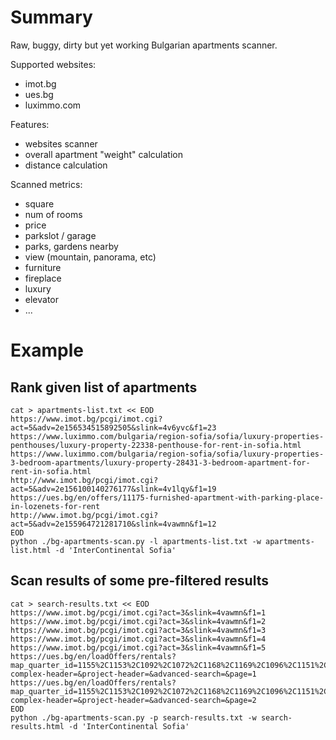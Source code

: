 # Summary
Raw, buggy, dirty but yet working Bulgarian apartments scanner.

Supported websites:
- imot.bg
- ues.bg
- luximmo.com

Features:
- websites scanner
- overall apartment "weight" calculation
- distance calculation

Scanned metrics:
- square
- num of rooms
- price
- parkslot / garage
- parks, gardens nearby
- view (mountain, panorama, etc)
- furniture
- fireplace
- luxury
- elevator
- ...

# Example

## Rank given list of apartments

```
cat > apartments-list.txt << EOD
https://www.imot.bg/pcgi/imot.cgi?act=5&adv=2e156534515892505&slink=4v6yvc&f1=23
https://www.luximmo.com/bulgaria/region-sofia/sofia/luxury-properties-penthouses/luxury-property-22338-penthouse-for-rent-in-sofia.html
https://www.luximmo.com/bulgaria/region-sofia/sofia/luxury-properties-3-bedroom-apartments/luxury-property-28431-3-bedroom-apartment-for-rent-in-sofia.html
http://www.imot.bg/pcgi/imot.cgi?act=5&adv=2e156100140276177&slink=4v1lqy&f1=19
https://ues.bg/en/offers/11175-furnished-apartment-with-parking-place-in-lozenets-for-rent
http://www.imot.bg/pcgi/imot.cgi?act=5&adv=2e155964721281710&slink=4vawmn&f1=12
EOD
python ./bg-apartments-scan.py -l apartments-list.txt -w apartments-list.html -d 'InterContinental Sofia'
```

## Scan results of some pre-filtered results

```
cat > search-results.txt << EOD
https://www.imot.bg/pcgi/imot.cgi?act=3&slink=4vawmn&f1=1
https://www.imot.bg/pcgi/imot.cgi?act=3&slink=4vawmn&f1=2
https://www.imot.bg/pcgi/imot.cgi?act=3&slink=4vawmn&f1=3
https://www.imot.bg/pcgi/imot.cgi?act=3&slink=4vawmn&f1=4
https://www.imot.bg/pcgi/imot.cgi?act=3&slink=4vawmn&f1=5
https://ues.bg/en/loadOffers/rentals?map_quarter_id=1155%2C1153%2C1092%2C1072%2C1168%2C1169%2C1096%2C1151%2C1154%2C1152%2C1118&rent=rentals&category=apartment&category2=&location_id=4451&quarter_id%5B0%5D=&price_from=&price_to=1300&area_from=50&area_to=&type=&lifestyle_category_id=&completion_id=&offer_category_type_id=&heating_id=&parking_id=&closed-complex-header=&project-header=&advanced-search=&page=1
https://ues.bg/en/loadOffers/rentals?map_quarter_id=1155%2C1153%2C1092%2C1072%2C1168%2C1169%2C1096%2C1151%2C1154%2C1152%2C1118&rent=rentals&category=apartment&category2=&location_id=4451&quarter_id%5B0%5D=&price_from=&price_to=1300&area_from=50&area_to=&type=&lifestyle_category_id=&completion_id=&offer_category_type_id=&heating_id=&parking_id=&closed-complex-header=&project-header=&advanced-search=&page=2
EOD
python ./bg-apartments-scan.py -p search-results.txt -w search-results.html -d 'InterContinental Sofia'
```
